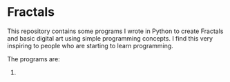 # Fractals

This repository contains some programs I wrote in Python to create Fractals and basic digital art using simple programming concepts.
I find this very inspiring to people who are starting to learn programming.

The programs are:

1. 
